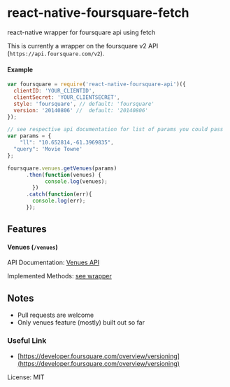 # react-native-foursquare-fetch
react-native wrapper for foursquare api using fetch

This is currently a wrapper on the foursquare v2 API (`https://api.foursquare.com/v2`).

#### Example

```js
var foursquare = require('react-native-foursquare-api')({
  clientID: 'YOUR_CLIENTID',
  clientSecret: 'YOUR_CLIENTSECRET',
  style: 'foursquare', // default: 'foursquare'
  version: '20140806' //  default: '20140806'
});

// see respective api documentation for list of params you could pass
var params = {
	"ll": "10.652814,-61.3969835",
  "query": 'Movie Towne'
};

foursquare.venues.getVenues(params)
      .then(function(venues) {
    		console.log(venues);
    	})
      .catch(function(err){
        console.log(err);
      });
```

## Features

#### Venues (` /venues `)

API Documentation: [Venues API](https://developer.foursquare.com/docs/venues/venues)

Implemented Methods: [see wrapper](https://github.com/lwhiteley/react-native-foursquare-fetch/blob/master/lib/api/venues.js)


## Notes
- Pull requests are welcome
- Only venues feature (mostly) built out so far

### Useful Link
- [https://developer.foursquare.com/overview/versioning](https://developer.foursquare.com/overview/versioning)

License: MIT
